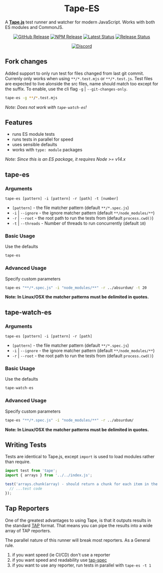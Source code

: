 <h1 align="center">Tape-ES</h1>

A **[Tape.js][]** test runner and watcher for modern JavaScript. Works with both ES modules and CommonJS.

<div align="center">
  <a href="https://github.com/vanillaes/tape-es/releases"><img src="https://badgen.net/github/tag/vanillaes/tape-es" alt="GitHub Release"></a>
  <a href="https://www.npmjs.com/package/tape-es"><img src="https://badgen.net/npm/v/tape-es" alt="NPM Release"></a>
  <a href="https://github.com/vanillaes/tape-es/actions"><img src="https://github.com/vanillaes/tape-es/workflows/Latest/badge.svg" alt="Latest Status"></a>
  <a href="https://github.com/vanillaes/tape-es/actions"><img src="https://github.com/vanillaes/tape-es/workflows/Release/badge.svg" alt="Release Status"></a>

  <a href="https://discord.gg/aSWYgtybzV"><img alt="Discord" src="https://img.shields.io/discord/723296249121603604?color=%23738ADB"></a>
</div>

## Fork changes

Added support to only run test for files changed from last git commit. 
Currenly only works when using `**/*.test.mjs` or `**/*.test.js`.
Test files are expected to live alonside the src files, name should match too except for the suffix.
To enable, use the cli flag `-g` | `--git-changes-only`.
```sh
tape-es -g **/*.test.mjs
```
*Note: Does not work with `tape-watch-es`!*

## Features

- runs ES module tests
- runs tests in parallel for speed
- uses sensible defaults
- works with `type: module` packages

*Note: Since this is an ES package, it requires Node >= v14.x*

## tape-es

### Arguments

`tape-es [pattern] -i [pattern] -r [path] -t [number]`

- `[pattern]` - the file matcher pattern (default `**/*.spec.js`)
- `-i` | `--ignore` - the ignore matcher pattern (default `**/node_modules/**`)
- `-r` | `--root` - the root path to run the tests from (default `process.cwd()`)
- `-t` | `--threads` - Number of threads to run concurrently (default `10`)

### Basic Usage

Use the defaults

```sh
tape-es
```

### Advanced Usage

Specify custom parameters

```sh
tape-es "**/*.spec.js" -i "node_modules/**" -r ../absurdum/ -t 20
```

**Note: In Linux/OSX the matcher patterns must be delimited in quotes.**

## tape-watch-es

### Arguments

`tape-es [pattern] -i [pattern] -r [path]`

- `[pattern]` - the file matcher pattern (default `**/*.spec.js`)
- `-i` | `--ignore` - the ignore matcher pattern (default `**/node_modules/**`)
- `-r` | `--root` - the root path to run the tests from (default `process.cwd()`)

### Basic Usage

Use the defaults

```sh
tape-watch-es
```

### Advanced Usage

Specify custom parameters

```sh
tape-es "**/*.spec.js" -i "node_modules/**" -r ../absurdum/
```

**Note: In Linux/OSX the matcher patterns must be delimited in quotes.**

## Writing Tests

Tests are identical to Tape.js, except `import` is used to load modules rather than require.

```javascript
import test from 'tape';
import { arrays } from '../../index.js';

test('arrays.chunk(array) - should return a chunk for each item in the array', t => {
  // ...test code
});
```

## Tap Reporters

One of the greatest advantages to using Tape, is that it outputs results in the standard [TAP][] format. That means you can pipe the results into a wide array of TAP reporters.

The parallel nature of this runner will break most reporters. As a General rule.

1. if you want speed (ie CI/CD) don't use a reporter
2. if you want speed and readability use [tap-spec][]
3. if you want to use any reporter, run tests in parallel with `tape-es -t 1`

[Tape.js]: https://github.com/substack/tape
[TAP]: https://en.wikipedia.org/wiki/Test_Anything_Protocol
[tap-spec]: https://github.com/scottcorgan/tap-spec
